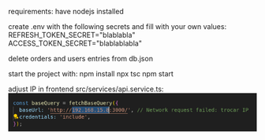 requirements:
have nodejs installed

create .env with the following secrets and fill with your own values:
REFRESH_TOKEN_SECRET="blablabla"
ACCESS_TOKEN_SECRET="blablablabla"

delete orders and users entries from db.json

start the project with:
npm install
npx tsc
npm start

adjust IP in frontend
src/services/api.service.ts:
![alt text](image.png)
